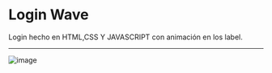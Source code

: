 # Login Wave
Login hecho en HTML,CSS Y JAVASCRIPT con animación en los label.

---
![image](https://user-images.githubusercontent.com/100723898/219843197-bff8506a-2292-49ca-966e-41b9fc1c4cbb.png)

